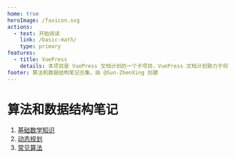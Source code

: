 ```yaml
---
home: true
heroImage: /favicon.svg
actions:
  - text: 开始阅读
    link: /basic-math/
    type: primary
features:
  - title: VuePress
    details: 本项目是 VuePress 文档计划的一个子项目，VuePress 文档计划致力于将各种自由知识提炼为更加现代化的文档。
footer: 算法和数据结构笔记合集，由 @Sun-ZhenXing 创建
---
```


# 算法和数据结构笔记

1. [基础数学知识](./basic-math/)
2. [动态规划](./dynamic-programming/)
3. [常见算法](./common-algorithms/)
